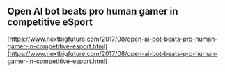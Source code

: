 ## Open AI  bot beats pro human gamer in competitive eSport
  
  [https://www.nextbigfuture.com/2017/08/open-ai-bot-beats-pro-human-gamer-in-competitive-esport.html](https://www.nextbigfuture.com/2017/08/open-ai-bot-beats-pro-human-gamer-in-competitive-esport.html)